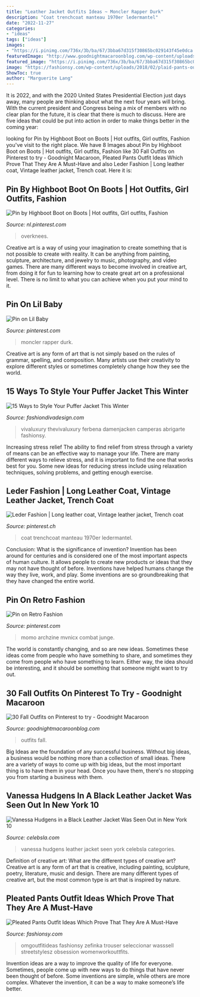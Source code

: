 ```yaml
---
title: "Leather Jacket Outfits Ideas ~ Moncler Rapper Durk"
description: "Coat trenchcoat manteau 1970er ledermantel"
date: "2022-11-27"
categories:
- "ideas"
tags: ["ideas"]
images:
- "https://i.pinimg.com/736x/3b/ba/67/3bba67d315f30865bc029143f45e0dca.jpg"
featuredImage: "http://www.goodnightmacaroonblog.com/wp-content/uploads/2017/08/7cf8f5a661210853a328ffbd8ed31af2.jpg"
featured_image: "https://i.pinimg.com/736x/3b/ba/67/3bba67d315f30865bc029143f45e0dca.jpg"
image: "https://fashionsy.com/wp-content/uploads/2018/02/plaid-pants-outfits-7-.jpg"
ShowToc: true
author: "Marguerite Lang"
---
```



It is 2022, and with the 2020 United States Presidential Election just days away, many people are thinking about what the next four years will bring. With the current president and Congress being a mix of members with no clear plan for the future, it is clear that there is much to discuss. Here are five ideas that could be put into action in order to make things better in the coming year: 

	

		
looking for Pin by Highboot Boot on Boots | Hot outfits, Girl outfits, Fashion you've visit to the right place. We have 8 Images about Pin by Highboot Boot on Boots | Hot outfits, Girl outfits, Fashion like 30 Fall Outfits on Pinterest to try - Goodnight Macaroon, Pleated Pants Outfit Ideas Which Prove That They Are A Must-Have and also Leder Fashion | Long leather coat, Vintage leather jacket, Trench coat. Here it is:
		
    
## Pin By Highboot Boot On Boots | Hot Outfits, Girl Outfits, Fashion

<img loading=lazy src="https://i.pinimg.com/736x/a8/2e/a7/a82ea700fd6c00f377f0350cc5752dc3.jpg" onerror="this.onerror=null;this.src='https://tse3.mm.bing.net/th?id=OIP.Y6SqLkTN35H9u8JDawKl2QAAAA&amp;pid=15.1';" alt="Pin by Highboot Boot on Boots | Hot outfits, Girl outfits, Fashion">

_Source: nl.pinterest.com_

>overknees. 

	

Creative art is a way of using your imagination to create something that is not possible to create with reality. It can be anything from painting, sculpture, architecture, and jewelry to music, photography, and video games. There are many different ways to become involved in creative art, from doing it for fun to learning how to create great art on a professional level. There is no limit to what you can achieve when you put your mind to it.

    
## Pin On Lil Baby

<img loading=lazy src="https://i.pinimg.com/736x/ca/d1/d2/cad1d2e749bbde12568fb2e5f74681e0.jpg" onerror="this.onerror=null;this.src='https://tse1.mm.bing.net/th?id=OIP.DSus6eiWGeKpekc104aNIwAAAA&amp;pid=15.1';" alt="Pin on Lil Baby">

_Source: pinterest.com_

>moncler rapper durk. 

	

Creative art is any form of art that is not simply based on the rules of grammar, spelling, and composition. Many artists use their creativity to explore different styles or sometimes completely change how they see the world.

    
## 15 Ways To Style Your Puffer Jacket This Winter

<img loading=lazy src="https://www.fashiondivadesign.com/wp-content/uploads/2017/01/outfit4-5-768x1152.jpg" onerror="this.onerror=null;this.src='https://tse2.mm.bing.net/th?id=OIP.-BNWbRZDmbH3LQLIaURflgHaLH&amp;pid=15.1';" alt="15 Ways to Style Your Puffer Jacket This Winter">

_Source: fashiondivadesign.com_

>vivaluxury thevivaluxury ferbena damenjacken camperas abrigarte fashionsy. 

	

Increasing stress relief
The ability to find relief from stress through a variety of means can be an effective way to manage your life. There are many different ways to relieve stress, and it is important to find the one that works best for you. Some new ideas for reducing stress include using relaxation techniques, solving problems, and getting enough exercise.

    
## Leder Fashion | Long Leather Coat, Vintage Leather Jacket, Trench Coat

<img loading=lazy src="https://i.pinimg.com/736x/3b/ba/67/3bba67d315f30865bc029143f45e0dca.jpg" onerror="this.onerror=null;this.src='https://tse3.mm.bing.net/th?id=OIP.64ajNqrIg8LdocSS4QtT4gHaJ5&amp;pid=15.1';" alt="Leder Fashion | Long leather coat, Vintage leather jacket, Trench coat">

_Source: pinterest.ch_

>coat trenchcoat manteau 1970er ledermantel. 

	

Conclusion: What is the significance of invention?
Invention has been around for centuries and is considered one of the most important aspects of human culture. It allows people to create new products or ideas that they may not have thought of before. Inventions have helped humans change the way they live, work, and play. Some inventions are so groundbreaking that they have changed the entire world.

    
## Pin On Retro Fashion

<img loading=lazy src="https://i.pinimg.com/736x/e6/e3/b3/e6e3b3ff8e83e8c94a35b0df7711234a.jpg" onerror="this.onerror=null;this.src='https://tse2.mm.bing.net/th?id=OIP.xPwTT0T45KIEydSB4ruC3QHaNM&amp;pid=15.1';" alt="Pin on Retro Fashion">

_Source: pinterest.com_

>momo archzine mvnicx combat junge. 

	

The world is constantly changing, and so are new ideas. Sometimes these ideas come from people who have something to share, and sometimes they come from people who have something to learn. Either way, the idea should be interesting, and it should be something that someone might want to try out.

    
## 30 Fall Outfits On Pinterest To Try - Goodnight Macaroon

<img loading=lazy src="http://www.goodnightmacaroonblog.com/wp-content/uploads/2017/08/7cf8f5a661210853a328ffbd8ed31af2.jpg" onerror="this.onerror=null;this.src='https://tse3.mm.bing.net/th?id=OIP.FCjp_J5v46-0fQtQj5mjsQHaQK&amp;pid=15.1';" alt="30 Fall Outfits on Pinterest to try - Goodnight Macaroon">

_Source: goodnightmacaroonblog.com_

>outfits fall. 

	

Big Ideas are the foundation of any successful business. Without big ideas, a business would be nothing more than a collection of small ideas. There are a variety of ways to come up with big ideas, but the most important thing is to have them in your head. Once you have them, there's no stopping you from starting a business with them.

    
## Vanessa Hudgens In A Black Leather Jacket Was Seen Out In New York 10

<img loading=lazy src="https://celebsla.com/wp-content/uploads/2020/10/vanessa-hudgens-in-a-black-leather-jacket-was-seen-out-in-new-york-10-20-2020-5.jpg" onerror="this.onerror=null;this.src='https://tse2.mm.bing.net/th?id=OIP.yfBVYe5065ZXYMr8-eAmwQHaJ8&amp;pid=15.1';" alt="Vanessa Hudgens in a Black Leather Jacket Was Seen Out in New York 10">

_Source: celebsla.com_

>vanessa hudgens leather jacket seen york celebsla categories. 

	

Definition of creative art: What are the different types of creative art?
Creative art is any form of art that is creative, including painting, sculpture, poetry, literature, music and design. There are many different types of creative art, but the most common type is art that is inspired by nature.

    
## Pleated Pants Outfit Ideas Which Prove That They Are A Must-Have

<img loading=lazy src="https://fashionsy.com/wp-content/uploads/2018/02/plaid-pants-outfits-7-.jpg" onerror="this.onerror=null;this.src='https://tse2.mm.bing.net/th?id=OIP.S7fG88Gm65NT3TnK6Wn3IwHaQU&amp;pid=15.1';" alt="Pleated Pants Outfit Ideas Which Prove That They Are A Must-Have">

_Source: fashionsy.com_

>omgoutfitideas fashionsy zefinka trouser seleccionar wasssell streetstylesz obsession womenworkouttfits. 

	

Invention ideas are a way to improve the quality of life for everyone. Sometimes, people come up with new ways to do things that have never been thought of before. Some inventions are simple, while others are more complex. Whatever the invention, it can be a way to make someone’s life better.

